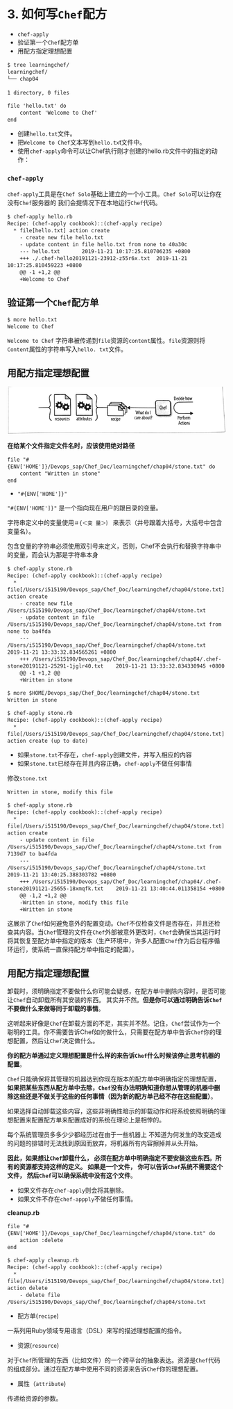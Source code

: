 # 3. 如何写`Chef`配方

* `chef-apply` 
* 验证第一个`Chef`配方单
* 用配方指定理想配置


```
$ tree learningchef/
learningchef/
└── chap04

1 directory, 0 files
```


```
file 'hello.txt' do 
    content 'Welcome to Chef' 
end 
```

* 创建`hello.txt`文件。 
* 把`Welcome to Chef`文本写到`hello.tx`t文件中。 
* 使用`chef-apply`命令可以让Chef执行刚才创建的hello.rb文件中的指定的动作： 


### `chef-apply` 

`chef-apply`工具是在`Chef Solo`基础上建立的一个小工具。`Chef Solo`可以让你在没有`Chef`服务器的 
我们会提情况下在本地运行`Chef`代码。


```
$ chef-apply hello.rb 
Recipe: (chef-apply cookbook)::(chef-apply recipe)
  * file[hello.txt] action create
    - create new file hello.txt
    - update content in file hello.txt from none to 40a30c
    --- hello.txt       2019-11-21 10:17:25.810706235 +0800
    +++ ./.chef-hello20191121-23912-z55r6x.txt  2019-11-21 10:17:25.810459223 +0800
    @@ -1 +1,2 @@
    +Welcome to Chef
```

## 验证第一个`Chef`配方单

```
$ more hello.txt 
Welcome to Chef
```

`Welcome to Chef` 字符串被传递到`file`资源的`content`属性。`file`资源则将`Content`属性的字符串写入`hello. txt`文件。 


## 用配方指定理想配置

![Alt Image Text](images/3_1.png "body image")

**在给某个文件指定文件名时，应该使用绝对路径**

```
file "#{ENV['HOME']}/Devops_sap/Chef_Doc/learningchef/chap04/stone.txt" do
    content "Written in stone"
end
```

* `"#{ENV['HOME']}"`

`"#{ENV['HOME']}"` 是一个指向现在用户的跟目录的变量。

字符串定义中的变量使用`＃{＜变 量＞｝` 来表示（井号跟着大括号，大括号中包含变量名）。

包含变量的字符串必须使用双引号来定义，否则，Chef不会执行和替换字符串中的变量，而会认为那是字符串本身 

```
$ chef-apply stone.rb 
Recipe: (chef-apply cookbook)::(chef-apply recipe)
  * file[/Users/i515190/Devops_sap/Chef_Doc/learningchef/chap04/stone.txt] action create
    - create new file /Users/i515190/Devops_sap/Chef_Doc/learningchef/chap04/stone.txt
    - update content in file /Users/i515190/Devops_sap/Chef_Doc/learningchef/chap04/stone.txt from none to ba4fda
    --- /Users/i515190/Devops_sap/Chef_Doc/learningchef/chap04/stone.txt        2019-11-21 13:33:32.834565261 +0800
    +++ /Users/i515190/Devops_sap/Chef_Doc/learningchef/chap04/.chef-stone20191121-25291-1jglr40.txt    2019-11-21 13:33:32.834330945 +0800
    @@ -1 +1,2 @@
    +Written in stone
```

```
$ more $HOME/Devops_sap/Chef_Doc/learningchef/chap04/stone.txt
Written in stone
```

```
$ chef-apply stone.rb 
Recipe: (chef-apply cookbook)::(chef-apply recipe)
  * file[/Users/i515190/Devops_sap/Chef_Doc/learningchef/chap04/stone.txt] action create (up to date)
```


* 如果`stone.txt`不存在，`chef-apply`创建文件，并写入相应的内容 
* 如果`stone.txt`已经存在并且内容正确，`chef-apply`不做任何事情 


修改`stone.txt`

```
Written in stone, modify this file
```

```
$ chef-apply stone.rb 
Recipe: (chef-apply cookbook)::(chef-apply recipe)
  * file[/Users/i515190/Devops_sap/Chef_Doc/learningchef/chap04/stone.txt] action create
    - update content in file /Users/i515190/Devops_sap/Chef_Doc/learningchef/chap04/stone.txt from 7139d7 to ba4fda
    --- /Users/i515190/Devops_sap/Chef_Doc/learningchef/chap04/stone.txt        2019-11-21 13:40:25.388303782 +0800
    +++ /Users/i515190/Devops_sap/Chef_Doc/learningchef/chap04/.chef-stone20191121-25655-18xmqfk.txt    2019-11-21 13:40:44.011358154 +0800
    @@ -1,2 +1,2 @@
    -Written in stone, modify this file
    +Written in stone
```

这展示了`Chef`如何避免意外的配置变动。`Chef`不仅检查文件是否存在，并且还检查其内容。当`Chef`管理的文件在`Chef`外部被意外更改时，`Chef`会确保当其运行时将其恢复至配方单中指定的版本（生产环境中，许多人配置`Chef`作为后台程序循环运行，使系统一直保持配方单中指定的配置）。 

## 用配方指定理想配置


卸载时，须明确指定不要做什么你可能会疑惑，在配方单中删除内容时，是否可能让`Chef`自动卸载所有其安装的东西。 其实并不然。**但是你可以通过明确告诉`Chef`不要做什么来做等同于卸载的事情**。 

这听起来好像是`Chef`在卸载方面的不足，其实并不然。记住，`Chef`尝试作为一个聪明的工具。你不需要告诉Chef如何做什么，只需要在配方单中告诉`Chef`你的理想配置，然后让`Chef`决定做什么。


**你的配方单通过定义理想配置是什么样的来告诉`Chef`什么时候该停止思考机器的配置**。 


`Chef`只能确保将其管理的机器达到你现在版本的配方单中明确指定的理想配置，**如果把某些东西从配方单中去除，`Chef`没有办法明确知道你想从管理的机器中删除这些还是不做关于这些的任何事情（因为新的配方单己经不存在这些配置）**。

如果选择自动卸载这些内容，这些非明确性暗示的卸载动作和将系统依照明确的理想配置来配置配方单来配置成好的系统在理论上是相悖的。

每个系统管理员多多少少都经历过在由于一些机器上 不知道为何发生的改变造成的问题的排错时无法找到原因而放弃，将机器所有内容擦掉并从头开始。 

**因此，如果想让`Chef`卸载什么， 必须在配方单中明确指定不要安装这些东西。所有的资源都支持这样的定义。 如果是一个文件， 你可以告诉`Chef`系统不需要这个文件， 然后`Chef`可以确保系统中没有这个文件**。 


* 如果文件存在`chef-apply`则会将其删除。 
* 如果文件不存在`chef-appply`不做任何事情。 

**cleanup.rb**

```
file "#{ENV['HOME']}/Devops_sap/Chef_Doc/learningchef/chap04/stone.txt" do
    action :delete
end
```



```
$ chef-apply cleanup.rb 
Recipe: (chef-apply cookbook)::(chef-apply recipe)
  * file[/Users/i515190/Devops_sap/Chef_Doc/learningchef/chap04/stone.txt] action delete
    - delete file /Users/i515190/Devops_sap/Chef_Doc/learningchef/chap04/stone.txt
```


* 配方单(`recipe`) 

一系列用Ruby领域专用语言（DSL）来写的描述理想配置的指令。 

* 资源(`resource`) 

对于`Chef`所管理的东西（比如文件）的一个跨平台的抽象表达。资源是`Chef`代码的组成部分。通过在配方单中使用不同的资源来告诉`Chef`你的理想配置。 

* 属性（`attribute`) 

传递给资源的参数。 

